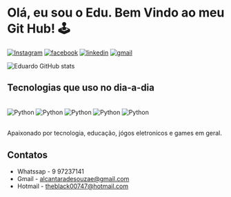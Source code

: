 # Olá, eu sou o Edu. Bem Vindo ao meu Git Hub! 🕹️
 
[![Instagram](https://img.shields.io/badge/Instagram-E4405F?style=for-the-badge&logo=instagram&logoColor=white)](https://instagram.com/eduardo_alcantara1501) 
[![facebook](https://img.shields.io/badge/Facebook_Gaming-005FED?style=for-the-badge&logo=facebook-gaming&logoColor=white)](https://www.facebook.com/eduardo.alcantaradesouza)
[![linkedin](https://img.shields.io/badge/LinkedIn-0077B5?style=for-the-badge&logo=linkedin&logoColor=white)](https://www.linkedin.com/in/eduardo-alcantara-de-souza-ab518323b/)
[![gmail](https://img.shields.io/badge/Gmail-D14836?style=for-the-badge&logo=gmail&logoColor=white)](https://alcantaradesouzae@gmail.com)

![Eduardo GitHub stats](https://github-readme-stats.vercel.app/api?username=Eduardo00747&show_icons=true&theme=highcontrast)

## Tecnologias que uso no dia-a-dia

<div style="display: inline_block"><br/>
  <img align="center" alt="Python" src="https://img.shields.io/badge/Python-3776AB?style=for-the-badge&logo=python&logoColor=white" />
  <img align="center" alt="Python" src="https://img.shields.io/badge/gimp-5C5543?style=for-the-badge&logo=gimp&logoColor=white" />
  <img align="center" alt="Python" src="https://img.shields.io/badge/HTML-239120?style=for-the-badge&logo=html5&logoColor=white" />
  <img align="center" alt="Python" src="https://img.shields.io/badge/CSS-239120?&style=for-the-badge&logo=css3&logoColor=white" />
  <img align="center" alt="Python" src="https://img.shields.io/badge/C%23-239120?style=for-the-badge&logo=c-sharp&logoColor=white" />
</div><br/>

Apaixonado por tecnologia, educação, jógos eletronicos e games em geral.

## Contatos 
- Whatssap - 9 97237141 <br/>
- Gmail - alcantaradesouzae@gmail.com <br/>
- Hotmail - theblack00747@hotmail.com <br/>


 
